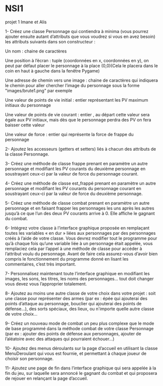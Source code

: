 # NSI1
projet 1 Imane et Alis

1- Créez une classe Personnage qui contiendra à minima (vous pourrez ajouter ensuite autant d’attributs que vous voudrez si vous en avez besoin) les attributs suivants dans son constructeur :

Un nom : chaine de caractères

Une position à l’écran : tuple (coordonnées en x, coordonnées en y), on peut par défaut placer le personnage à la place (0,0)(Cela le placera dans le coin en haut à gauche dans la fenêtre Pygame)

Une adresse de chemin vers une image : chaine de caractères qui indiquera le chemin pour aller chercher l’image du personnage sous la forme "images/brute1.png" par exemple

Une valeur de points de vie initial : entier représentant les PV maximum initiaux du personnage

Une valeur de points de vie courant : entier , au départ cette valeur sera égale aux PV initiaux, mais dès que le personnage perdra des PV on fera baisser cette valeur

Une valeur de force : entier qui représente la force de frappe du personnage

2- Ajoutez les accesseurs (getters et setters) liés à chacun des attributs de la classe Personnage.

3- Créez une méthode de classe frappe prenant en paramètre un autre personnage et modifiant les PV courants du deuxième personnage en soustrayant ceux-ci par la valeur de force du personnage courant.

4- Créez une méthode de classe est_frappé prenant en paramètre un autre personnage et modifiant les PV courants du personnage courant en soustrayant ceux-ci par la valeur de force du deuxième personnage.

5- Créez une méthode de classe combat prenant en paramètre un autre personnage et en faisant frapper les personnages les uns après les autres jusqu’à ce que l’un des deux PV courants arrive à 0. Elle affiche le gagnant du combat.

6- Intégrez votre classe à l’interface graphique proposée en remplaçant toutes les variables « en dur » liées aux personnages par des personnages créés à l’aide de votre classe. Vous devrez modifier tout le programme pour qu’à chaque fois qu’une variable liée à un personnage était appelée, vous remplaciez cela par l’appel à une méthode de classe pour accéder à l’attribut voulu du personnage. Avant de faire cela assurez-vous d’avoir bien compris le fonctionnement du programme donné en lisant les commentaires, c’est très important.

7- Personnalisez maintenant toute l’interface graphique en modifiant les images, les sons, les titres, les noms des personnages… tout doit changer vous devez vous l’approprier totalement.

8- Ajoutez au moins une autre classe de votre choix dans votre projet : soit une classe pour représenter des armes (par ex : épée qui ajouterai des points d’attaque au personnage, bouclier qui ajouterai des points de défense…), des sorts spéciaux, des lieux, ou n'importe quelle autre classe de votre choix…

9- Créez un nouveau mode de combat un peu plus complexe que le mode de base programmé dans la méthode combat de votre classe Personnage (par ex : ajouter des points de défense aux personnages, ajouter de l’aléatoire avec des attaques qui pourraient échouer…)

10- Ajoutez des menus déroulants sur la page d’accueil en utilisant la classe MenuDeroulant qui vous est fournie, et permettant à chaque joueur de choisir son personnage.

11- Ajoutez une page de fin dans l’interface graphique qui sera appelée à la fin du jeu, sur laquelle sera annoncé le gagnant du combat et qui proposera de rejouer en relançant la page d’accueil.

